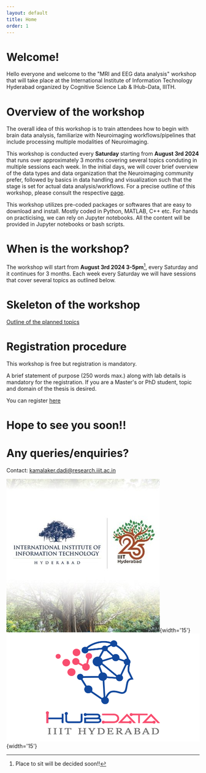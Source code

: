 ```yaml
---
layout: default
title: Home
order: 1
---
```


# Welcome!
Hello everyone and welcome to the "MRI and EEG data analysis" workshop that will take place
at the International Institute of Information Technology Hyderabad organized by Cognitive
Science Lab & IHub-Data, IIITH.

# Overview of the workshop

The overall idea of this workshop is to train attendees how to begin with brain data analysis, 
 familiarize with Neuroimaging workflows/pipelines that include processing multiple modalities
of Neuroimaging.

 This workshop is conducted every **Saturday** starting from **August 3rd 2024** that runs over approximately 3 months covering several topics conduting in multiple sessions each week. In the initial days, we will cover brief overview of the data types and data organization that the Neuroimaging community prefer, followed by basics in data handling and visualization such that the stage is set for actual data analysis/workflows. For a precise outline of this workshop, please consult the respective [page](outline "Outline of the workshop").

This workshop utilizes pre-coded packages or softwares that are easy to download and install. Mostly
coded in Python, MATLAB, C++ etc. For hands on practicising, we can rely on Jupyter notebooks. 
All the content will be provided in Jupyter notebooks or bash scripts.

# When is the workshop?

The workshop will start from **August 3rd 2024 3-5pm**[^1], every Saturday and
it continues for 3 months. Each week every Saturday we will have sessions
that cover several topics as outlined below.

# Skeleton of the workshop

[Outline of the planned topics](outline "Outline of the workshop")

# Registration procedure

This workshop is free but registration is mandatory.

A brief statement of purpose (250 words max.) along with lab details is mandatory
for the registration. If you are a Master's or PhD student, topic and domain of the thesis
is desired.

You can register [here](https://forms.gle/QwmFUfnuKaRbV1Hz8)


# Hope to see you soon!!

# Any queries/enquiries?

Contact: kamalaker.dadi@research.iiit.ac.in

[^1]: Place to sit will be decided soon!!

![](static/iiith.jpg "IIITH"){width='15'} ![](static/ihub-data.svg "IHub-Data"){width='15'}
